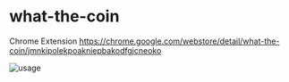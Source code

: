 # what-the-coin
Chrome Extension
https://chrome.google.com/webstore/detail/what-the-coin/jmnkipolekpoakniepbakodfgjcneoko

![usage](https://d26dzxoao6i3hh.cloudfront.net/items/182b432a2K1i1j1I0t2S/Screen%20Recording%202017-12-05%20at%2005.09%20PM.gif?v=76ae8f6b)
